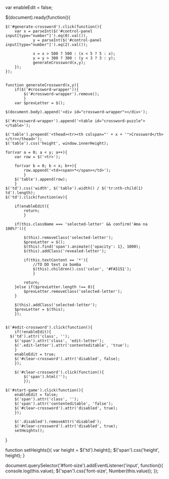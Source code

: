 var enableEdit = false;

$(document).ready(function(){
	
	$('#generate-crossword').click(function(){
		var x = parseInt($('#control-panel input[type="number"]').eq(0).val()),
				y = parseInt($('#control-panel input[type="number"]').eq(2).val());
				
				x = x > 500 ? 500 : (x < 5 ? 5 : x);
				y = y > 300 ? 300 : (y < 3 ? 3 : y);
				generateCrossword(x,y);
		});
	});
	
	
	function generateCrossword(x,y){
		if($('#crossword-wrapper')){
			$('#crossword-wrapper').remove();
			}
		var $prevLetter = $();
		
	$(document.body).append('<div id="crossword-wrapper"></div>');
	
	$('#crossword-wrapper').append('<table id="crossword-puzzle"></table>');
		
	$('table').prepend('<thead><tr><th colspan="' + x + '">Crossword</th></tr></thead>');
	$('table').css('height', window.innerHeight);
	
	for(var a = 0; a < y; a++){
		var row = $('<tr>');
		
		for(var b = 0; b < x; b++){
			row.append('<td><span>*</span></td>');
			}
		$('table').append(row);
		}
	$('td').css('width', $('table').width() / $('tr:nth-child(1) td').length);
	$('td').click(function(ev){
		
		if(enableEdit){
			return;
			}
		
		if(this.className === 'selected-letter' && confirm('Ama na 100%?')){
			
			$(this).removeClass('selected-letter');
			$prevLetter = $();
			$(this).find('span').animate({'opacity': 1}, 1000);
			$(this).addClass('revealed-letter');
			
			if(this.textContent == '*'){
				//TO DO text za bomba
				$(this).children().css('color', '#FA5151');
				}
				
			return;
		}else if($prevLetter.length !== 0){
			$prevLetter.removeClass('selected-letter');
		}
		
		$(this).addClass('selected-letter');
		$prevLetter = $(this);
		});
		
			
	$('#edit-crossword').click(function(){
		if(!enableEdit){
	  $('td').attr('class', '');
		$('span').attr('class', 'edit-letter');
		$('.edit-letter').attr('contenteditable', 'true');
		}
		enableEdit = true;
		$('#clear-crossword').attr('disabled', false);
		});
		
		$('#clear-crossword').click(function(){
			$('span').html('');
			});
		
	$('#start-game').click(function(){
		enableEdit = false;
		$('span').attr('class', '');
		$('span').attr('contenteditable', 'false');
		$('#clear-crossword').attr('disabled', true);
		});
		
		$('.disabled').removeAttr('disabled');
		$('#clear-crossword').attr('disabled', true);
		setHeights();
}


function setHeights(){
	var height = $('td').height();
	$('span').css('height', height);
	}
	
document.querySelector('#font-size').addEventListener('input', function(){
	console.log(this.value);
	$('span').css('font-size', Number(this.value));
});
